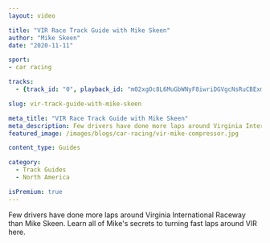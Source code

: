 ```yaml
---
layout: video

title: "VIR Race Track Guide with Mike Skeen"
author: "Mike Skeen"
date: "2020-11-11"

sport:
- car racing

tracks:
  - {track_id: "0", playback_id: "m02xgOc8L6MuGbWNyF8iwriDGVgcNsRuCBExmP02gJWCk", lesson_name: "VIR Race Track Guide with Mike Skeen", lesson_desc: "Few drivers have done more laps around Virginia International Raceway than Mike Skeen. Learn all of Mike's secrets to turning fast laps around VIR here."}

slug: vir-track-guide-with-mike-skeen

meta_title: "VIR Race Track Guide with Mike Skeen"
meta_description: Few drivers have done more laps around Virginia International Raceway than Mike Skeen. Learn all of Mike's secrets to turning fast laps around VIR here.
featured_image: /images/blogs/car-racing/vir-mike-compressor.jpg

content_type: Guides

category:
  - Track Guides
  - North America

isPremium: true
---
```




Few drivers have done more laps around Virginia International Raceway than Mike Skeen. Learn all of Mike's secrets to turning fast laps around VIR here.